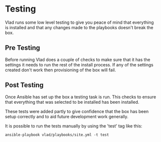 <h1>Testing</h1>

Vlad runs some low level testing to give you peace of mind that everything is installed and that any changes made to the playbooks doesn't break the box.

## Pre Testing

Before running Vlad does a couple of checks to make sure that it has the settings it needs to run the rest of the install process. If any of the settings created don't work then provisioning of the box will fail.

## Post Testing

Once Ansible has set up the box a testing task is run. This checks to ensure that everything that was selected to be installed has been installed.

These tests were added partly to give confidence that the box has been setup correctly and to aid future development work generally.

It is possible to run the tests manually by using the 'test' tag like this:

    ansible-playbook vlad/playbooks/site.yml -t test
